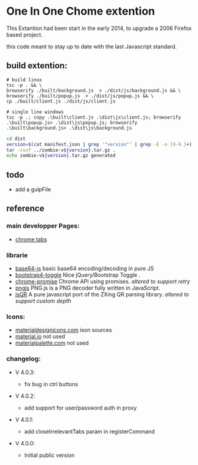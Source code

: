 # One In One Chome extention

This Extantion had been start in the early 2014, to upgrade a 2006 Firefox based project.

this code meant to stay up to date with the last Javascript standard.

## build extention:

```
# build linux
tsc -p . && \
browserify ./built/background.js  > ./dist/js/background.js && \
browserify ./built/popup.js  > ./dist/js/popup.js && \
cp ./built/client.js ./dist/js/client.js

# single line windows
tsc -p .; copy .\built\client.js .\dist\js\client.js; browserify .\built\popup.js> .\dist\js\popup.js; browserify .\built\background.js> .\dist\js\background.js
```

```bash
cd dist
version=$(cat manifest.json | grep '"version"' | grep -E -o [0-9.]+)
tar -cvzf ../zombie-v${version}.tar.gz .
echo zombie-v${version}.tar.gz generated
```

## todo
- add a gulpFile

## reference

### main developper Pages:
 - [chrome tabs](https://developer.chrome.com/extensions/tabs)

### librarie
- [base64-js](https://github.com/beatgammit/base64-js) basic base64 encoding/decoding in pure JS
- [bootstrap4-toggle](https://gitbrent.github.io/bootstrap4-toggle/) Nice jQuery/Bootstrap Toggle .
- [chrome-promise](https://github.com/tfoxy/chrome-promise) Chrome API using promises. *altered to support retry*
- [pngjs](https://github.com/arian/pngjs) PNG.js is a PNG decoder fully written in JavaScript.
- [jsQR](https://github.com/cozmo/jsQR) A pure javascript port of the ZXing QR parsing library. *altered to support custom depth*

### Icons:
- [materialdesignicons.com](https://materialdesignicons.com/) ison sources
- [material.io](https://material.io/tools/icons/) not used
- [materialpalette.com](https://www.materialpalette.com/icons) not used


### changelog:

* V 4.0.3:
    - fix bug in ctrl buttons

* V 4.0.2:
    - add support for user/password auth in proxy

* V 4.0.1:
    - add closeIrrelevantTabs param in registerCommand

* V 4.0.0:
    - Initial public version